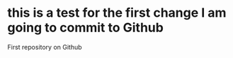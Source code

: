 this is a test for the first change I am going to commit to Github
=======

First repository on Github
